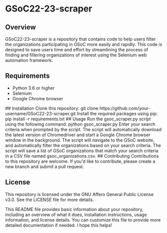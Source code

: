# GSoC22-23-scraper
## Overview
GSoC22-23-scraper is a repository that contains code to help users filter the organizations participating in GSoC more easily and rapidly. This code is designed to save users time and effort by streamlining the process of finding and filtering organizations of interest using the Selenium web automation framework.

## Requirements
<ul>
  <li>Python 3.6 or higher</li>
  <li>Selenium</li>
  <li>Google Chrome browser</li>
 </ul>
## Installation
Clone this repository: git clone https://github.com/your-username/GSoC22-23-scraper.git
Install the required packages using pip: pip install -r requirements.txt
## Usage
Run the gsoc_scraper.py script using the following command: python gsoc_scraper.py
Enter your search criteria when prompted by the script.
The script will automatically download the latest version of Chromedriver and start a Google Chrome browser window in the background.
The script will navigate to the GSoC website, and automatically filter the organizations based on your search criteria.
The script will save a list of GSoC organizations that match your search criteria in a CSV file named gsoc_organizations.csv.
## Contributing
Contributions to this repository are welcome. If you'd like to contribute, please create a new branch and submit a pull request.

## License
This repository is licensed under the GNU Affero General Public License v3.0. See the LICENSE file for more details.

This README file provides basic information about your repository, including an overview of what it does, installation instructions, usage information, and license details. You can customize this file to provide more detailed documentation if needed. I hope this helps!
